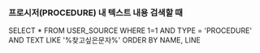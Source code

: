 ### 프로시저(PROCEDURE) 내 텍스트 내용 검색할 때

SELECT * 
FROM USER_SOURCE
WHERE 1=1
AND TYPE = 'PROCEDURE'
AND TEXT LIKE '%찾고싶은문자%'
ORDER BY NAME, LINE
